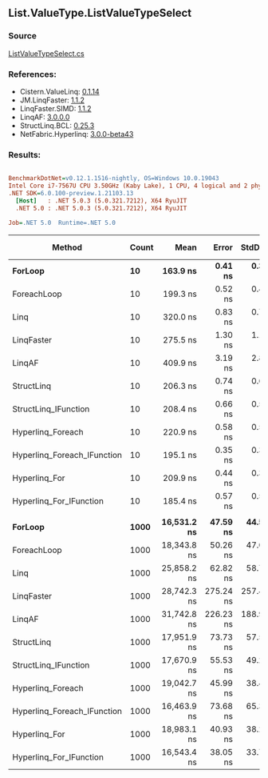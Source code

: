 ﻿## List.ValueType.ListValueTypeSelect

### Source
[ListValueTypeSelect.cs](../LinqBenchmarks/List/ValueType/ListValueTypeSelect.cs)

### References:
- Cistern.ValueLinq: [0.1.14](https://www.nuget.org/packages/Cistern.ValueLinq/0.1.14)
- JM.LinqFaster: [1.1.2](https://www.nuget.org/packages/JM.LinqFaster/1.1.2)
- LinqFaster.SIMD: [1.1.2](https://www.nuget.org/packages/LinqFaster.SIMD/1.0.3)
- LinqAF: [3.0.0.0](https://www.nuget.org/packages/LinqAF/3.0.0.0)
- StructLinq.BCL: [0.25.3](https://www.nuget.org/packages/StructLinq.BCL/0.25.3)
- NetFabric.Hyperlinq: [3.0.0-beta43](https://www.nuget.org/packages/NetFabric.Hyperlinq/3.0.0-beta43)

### Results:
``` ini

BenchmarkDotNet=v0.12.1.1516-nightly, OS=Windows 10.0.19043
Intel Core i7-7567U CPU 3.50GHz (Kaby Lake), 1 CPU, 4 logical and 2 physical cores
.NET SDK=6.0.100-preview.1.21103.13
  [Host]   : .NET 5.0.3 (5.0.321.7212), X64 RyuJIT
  .NET 5.0 : .NET 5.0.3 (5.0.321.7212), X64 RyuJIT

Job=.NET 5.0  Runtime=.NET 5.0  

```
|                      Method | Count |        Mean |     Error |    StdDev | Ratio | RatioSD |   Gen 0 | Gen 1 | Gen 2 | Allocated |
|---------------------------- |------ |------------:|----------:|----------:|------:|--------:|--------:|------:|------:|----------:|
|                     **ForLoop** |    **10** |    **163.9 ns** |   **0.41 ns** |   **0.36 ns** |  **1.00** |    **0.00** |       **-** |     **-** |     **-** |         **-** |
|                 ForeachLoop |    10 |    199.3 ns |   0.52 ns |   0.46 ns |  1.22 |    0.00 |       - |     - |     - |         - |
|                        Linq |    10 |    320.0 ns |   0.83 ns |   0.73 ns |  1.95 |    0.01 |  0.0877 |     - |     - |     184 B |
|                  LinqFaster |    10 |    275.5 ns |   1.30 ns |   1.15 ns |  1.68 |    0.01 |  0.3324 |     - |     - |     696 B |
|                      LinqAF |    10 |    409.9 ns |   3.19 ns |   2.83 ns |  2.50 |    0.02 |       - |     - |     - |         - |
|                  StructLinq |    10 |    206.3 ns |   0.74 ns |   0.69 ns |  1.26 |    0.01 |  0.0191 |     - |     - |      40 B |
|        StructLinq_IFunction |    10 |    208.4 ns |   0.66 ns |   0.58 ns |  1.27 |    0.00 |       - |     - |     - |         - |
|           Hyperlinq_Foreach |    10 |    220.9 ns |   0.58 ns |   0.51 ns |  1.35 |    0.00 |       - |     - |     - |         - |
| Hyperlinq_Foreach_IFunction |    10 |    195.1 ns |   0.35 ns |   0.31 ns |  1.19 |    0.00 |       - |     - |     - |         - |
|               Hyperlinq_For |    10 |    209.9 ns |   0.44 ns |   0.39 ns |  1.28 |    0.00 |       - |     - |     - |         - |
|     Hyperlinq_For_IFunction |    10 |    185.4 ns |   0.57 ns |   0.53 ns |  1.13 |    0.00 |       - |     - |     - |         - |
|                             |       |             |           |           |       |         |         |       |       |           |
|                     **ForLoop** |  **1000** | **16,531.2 ns** |  **47.59 ns** |  **44.52 ns** |  **1.00** |    **0.00** |       **-** |     **-** |     **-** |         **-** |
|                 ForeachLoop |  1000 | 18,343.8 ns |  50.26 ns |  47.02 ns |  1.11 |    0.00 |       - |     - |     - |         - |
|                        Linq |  1000 | 25,858.2 ns |  62.82 ns |  58.77 ns |  1.56 |    0.00 |  0.0610 |     - |     - |     184 B |
|                  LinqFaster |  1000 | 28,742.3 ns | 275.24 ns | 257.46 ns |  1.74 |    0.02 | 30.2734 |     - |     - |  64,056 B |
|                      LinqAF |  1000 | 31,742.8 ns | 226.23 ns | 188.91 ns |  1.92 |    0.01 |       - |     - |     - |         - |
|                  StructLinq |  1000 | 17,951.9 ns |  73.73 ns |  57.57 ns |  1.09 |    0.00 |       - |     - |     - |      40 B |
|        StructLinq_IFunction |  1000 | 17,670.9 ns |  55.53 ns |  49.22 ns |  1.07 |    0.00 |       - |     - |     - |         - |
|           Hyperlinq_Foreach |  1000 | 19,042.7 ns |  45.99 ns |  38.40 ns |  1.15 |    0.00 |       - |     - |     - |         - |
| Hyperlinq_Foreach_IFunction |  1000 | 16,463.9 ns |  73.68 ns |  65.32 ns |  1.00 |    0.01 |       - |     - |     - |         - |
|               Hyperlinq_For |  1000 | 18,983.1 ns |  40.93 ns |  38.29 ns |  1.15 |    0.00 |       - |     - |     - |         - |
|     Hyperlinq_For_IFunction |  1000 | 16,543.4 ns |  38.05 ns |  33.73 ns |  1.00 |    0.00 |       - |     - |     - |         - |
